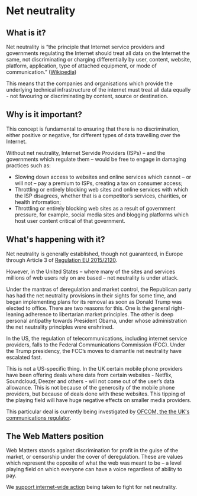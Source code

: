 # Net neutrality

## What is it?

Net neutrality is “the principle that Internet service providers and governments regulating the Internet should treat all data on the Internet the same, not discriminating or charging differentially by user, content, website, platform, application, type of attached equipment, or mode of communication.” ([Wikipedia](https://en.wikipedia.org/wiki/Net_neutrality))

This means that the companies and organisations which provide the underlying technical infrastructure of the internet must treat all data equally - not favouring or discriminating by content, source or destination.

## Why is it important?

This concept is fundamental to ensuring that there is no discrimination, either positive or negative, for different types of data travelling over the Internet.

Without net neutrality, Internet Servide Providers (ISPs) – and the governments which regulate them – would be free to engage in damaging practices such as:

* Slowing down access to websites and online services which cannot – or will not – pay a premium to ISPs, creating a tax on consumer access;
* Throttling or entirely blocking web sites and online services with which the ISP disagrees, whether that is a competitor’s services, charities, or health information;
* Throttling or entirely blocking web sites as a result of government pressure, for example, social media sites and blogging platforms which host user content critical of that government.

## What's happening with it?

Net neutrality is generally established, though not guaranteed, in Europe through Article 3 of [Regulation EU 2015/2120](http://eur-lex.europa.eu/legal-content/EN/TXT/HTML/?uri=CELEX:32015R2120&rid=2).

However, in the United States – where many of the sites and services millions of web users rely on are based – net neutrality is under attack.

Under the mantras of deregulation and market control, the Republican party has had the net neutrality provisions in their sights for some time, and began implementing plans for its removal as soon as Donald Trump was elected to office. There are two reasons for this. One is the general right-leaning adherence to libertarian market principles. The other is deep personal antipathy towards President Obama, under whose administration the net neutrality principles were enshrined.

In the US, the regulation of telecommunications, including internet service providers, falls to the Federal Communications Commission (FCC). Under the Trump presidency, the FCC’s moves to dismantle net neutrality have escalated fast.

This is not a US-specific thing. In the UK certain mobile phone providers have been offering deals where data from certain websites - Netflix, Soundcloud, Deezer and others - will not come out of the user’s data allowance. This is not because of the generosity of the mobile phone providers, but because of deals done with these websites. This tipping of the playing field will have huge negative effects on smaller media providers.

This particular deal is currently being investigated by [OFCOM, the the UK's communications regulator](https://www.ofcom.org.uk/).

## The Web Matters position

Web Matters stands against discrimination for profit in the guise of the market, or censorship under the cover of deregulation. These are values which represent the opposite of what the web was meant to be – a level playing field on which everyone can have a voice regardless of ability to pay.

We [support internet-wide action](https://www.web-matters.co.uk/web-matters-supports-fight-net-neutrality/) being taken to fight for net neutrality.
